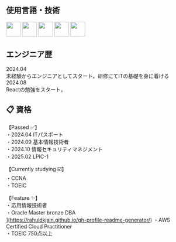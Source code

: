 ## 使用言語・技術
<p align="left">
  <img src="https://cdn.simpleicons.org/react/61DAFB" width="40" />
  <img src="https://cdn.simpleicons.org/typescript/3178C6" width="40" />
  <img src="https://cdn.simpleicons.org/php/#777BB4" width="40" />
  <img src="https://cdn.simpleicons.org/laravel/FF2D20" width="40" />
  <img src="https://cdn.simpleicons.org/docker/2496ED" width="40" />
</p>


## エンジニア歴
2024.04 <br>未経験からエンジニアとしてスタート。研修にてITの基礎を身に着ける<br>
2024.08 <br>Reactの勉強をスタート。<br>

## :clipboard: 資格 <br>
【Passed :white_check_mark:】	 <br>
・2024.04 ITパスポート <br>
・2024.09 基本情報技術者 <br>
・2024.10 情報セキュリティマネジメント <br>
・2025.02 LPIC-1 <br>

【Currently studying :ballot_box_with_check:】 <br>
・CCNA <br>
・TOEIC <br>

【Feature :sparkles:】 <br>
・応用情報技術者 <br>
・Oracle Master bronze DBA <br>](https://rahuldkjain.github.io/gh-profile-readme-generator/)
・AWS Certified Cloud Practitioner <br>
・TOEIC 750点以上 <br>
